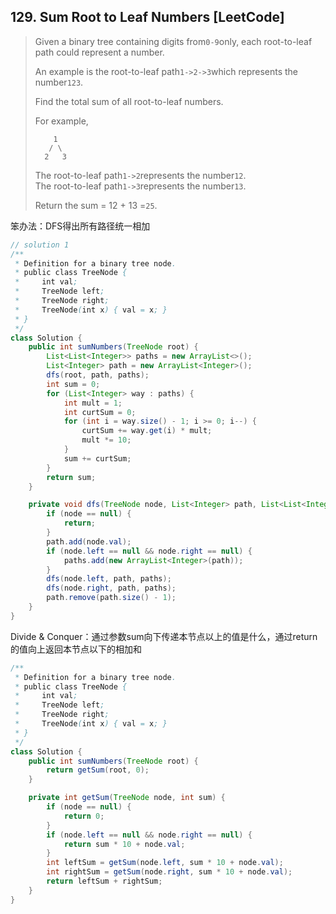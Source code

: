 ## 129. Sum Root to Leaf Numbers \[LeetCode\]

> Given a binary tree containing digits from`0-9`only, each root-to-leaf path could represent a number.
>
> An example is the root-to-leaf path`1->2->3`which represents the number`123`.
>
> Find the total sum of all root-to-leaf numbers.
>
> For example,
>
> ```
>     1
>    / \
>   2   3
> ```
>
> The root-to-leaf path`1->2`represents the number`12`.  
> The root-to-leaf path`1->3`represents the number`13`.
>
> Return the sum = 12 + 13 =`25`.

笨办法：DFS得出所有路径统一相加

```java
// solution 1
/**
 * Definition for a binary tree node.
 * public class TreeNode {
 *     int val;
 *     TreeNode left;
 *     TreeNode right;
 *     TreeNode(int x) { val = x; }
 * }
 */
class Solution {
    public int sumNumbers(TreeNode root) {
        List<List<Integer>> paths = new ArrayList<>();
        List<Integer> path = new ArrayList<Integer>();
        dfs(root, path, paths);
        int sum = 0;
        for (List<Integer> way : paths) {
            int mult = 1;
            int curtSum = 0;
            for (int i = way.size() - 1; i >= 0; i--) {
                curtSum += way.get(i) * mult;
                mult *= 10;
            }
            sum += curtSum;
        }
        return sum;
    }

    private void dfs(TreeNode node, List<Integer> path, List<List<Integer>> paths) {
        if (node == null) {
            return;
        }
        path.add(node.val);
        if (node.left == null && node.right == null) {
            paths.add(new ArrayList<Integer>(path));
        }
        dfs(node.left, path, paths);
        dfs(node.right, path, paths);
        path.remove(path.size() - 1);
    }
}
```

Divide & Conquer：通过参数sum向下传递本节点以上的值是什么，通过return的值向上返回本节点以下的相加和

```java
/**
 * Definition for a binary tree node.
 * public class TreeNode {
 *     int val;
 *     TreeNode left;
 *     TreeNode right;
 *     TreeNode(int x) { val = x; }
 * }
 */
class Solution {
    public int sumNumbers(TreeNode root) {
        return getSum(root, 0);
    }

    private int getSum(TreeNode node, int sum) {
        if (node == null) {
            return 0;
        }
        if (node.left == null && node.right == null) {
            return sum * 10 + node.val;
        }
        int leftSum = getSum(node.left, sum * 10 + node.val);
        int rightSum = getSum(node.right, sum * 10 + node.val);
        return leftSum + rightSum;
    }
}
```



